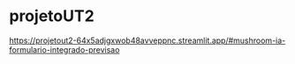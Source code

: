 # projetoUT2

https://projetout2-64x5adjgxwob48avveppnc.streamlit.app/#mushroom-ia-formulario-integrado-previsao
